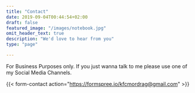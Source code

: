 ```yaml
---
title: "Contact"
date: 2019-09-04T00:44:54+02:00
draft: false
featured_image: "/images/notebook.jpg"
omit_header_text: true
description: "We'd love to hear from you"
type: "page"

---
```


For Business Purposes only. If you just wanna talk to me please use one of my Social Media Channels.

{{< form-contact action="https://formspree.io/kfcmordrag@gmail.com"  >}}


